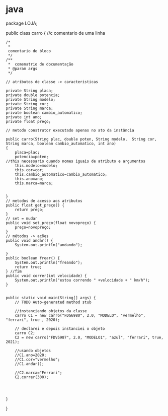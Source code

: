 # java
package LOJA;

public class carro {
	//c comentario de uma linha
	
	/*
	 * 
	 comentario de bloco 
	 */
	/**
	 *  comenatrio de documentação
	 * @param args
	 */
	
	// atributos de classe -> caracteristicas
	
	private String placa;
	private double potencia;
	private String modelo;
	private String cor;
	private String marca;
	private boolean cambio_automatico;
	private int ano;
	private float preço;
	
	// metodo construtor executado apenas no ato da instância
	
	public carro(String plac, double poten, String modelo,  String cor, String marca, boolean cambio_automatico, int ano)
	{ 
		placa=plac;
		potencia=poten;
	//this necessario quando nomes iguais de atributo e argumentos
		this.modelo=modelo;
		this.cor=cor;
		this.cambio_automatico=cambio_automatico;
		this.ano=ano;
		this.marca=marca;
		
				
	}
	// metodos de acesso aos atributos
	public float get_preço() {
		return preço;
	}
	// set = mudar
	public void set_preço(float novopreço) {
		preço=novopreço;
	}
	// métodos -> ações
	public void andar() {
		System.out.println("andando");
		
	}
	public boolean frear() {
		System.out.println("freando");
		return true;
	} //fim
	public void correr(int velocidade) {
		System.out.println("estou correndo " +velocidade + " km/h");
	}
	

	public static void main(String[] args) {
		// TODO Auto-generated method stub
		
		//instanciando objetos da classe
		carro C1 = new carro("FDG6980", 2.0, "MODELO", "vermelho", "ferrari", true , 2020);
		
		// declarei e depois instanciei o objeto 
		carro C2;
		C2 = new carro("FDV5987", 2.0, "MODELO1", "azul", "ferrari", true, 2021);
		
		//usando objetos
		//C1.ano=2020;
		//C1.cor="vermelho";
		//C1.andar();
		
		//C2.marca="Ferrari";
		C2.correr(300);
		
		
		

	}

}
